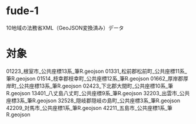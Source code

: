 # fude-1
10地域の法務省XML（GeoJSON変換済み）データ

# 対象
01223_根室市_公共座標13系_筆R.geojson
01331_松前郡松前町_公共座標11系_筆R.geojson
01514_枝幸郡枝幸町_公共座標12系_筆R.geojson
01662_厚岸郡厚岸町_公共座標13系_筆R.geojson
02423_下北郡大間町_公共座標10系_筆R.geojson
13401_八丈島八丈町_公共座標9系_筆R.geojson
32203_出雲市_公共座標3系_筆R.geojson
32528_隠岐郡隠岐の島町_公共座標3系_筆R.geojson
42209_対馬市_公共座標1系_筆R.geojson
42211_五島市_公共座標1系_筆R.geojson
